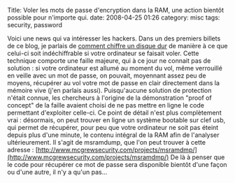 Title: Voler les mots de passe d'encryption dans la RAM, une action bientôt possible pour n'importe qui.
date: 2008-04-25 01:26
category: misc
tags: security, password

Voici une news qui va intéresser les hackers. Dans un des premiers billets
de ce blog, je parlais de [comment chiffre un disque dur][1] de manière à
ce que celui-ci soit indéchiffrable si votre ordinateur se faisait voler.
Cette technique comporte une faille majeure, qui à ce jour ne connait pas
de solution : si votre ordinateur est allumé au moment du vol, même
verrouillé en veille avec un mot de passe, on pouvait, moyennant assez peu
de moyens, récupérer au vol votre mot de passe en clair directement dans
la mémoire vive (j'en parlais aussi).  Puisqu'aucune solution de
protection n'était connue, les chercheurs à l'origine de la démonstration
"proof of concept" de la faille avaient choisi de ne pas mettre en ligne
le code permettant d'exploiter celle-ci. Ce point de détail n'est plus
complètement vrai : désormais, on peut trouver en ligne un système
bootable sur clef usb, qui permet de récupérer, pour peu que votre
ordinateur ne soit pas éteint depuis plus d'une minute, le contenu
intégral de la RAM afin de l'analyser ultérieurement. Il s'agit de
msramdump, que l'on peut trouver à cette adresse :
[http://www.mcgrewsecurity.com/projects/msramdmp/](http://www.mcgrewsecurity.com/projects/msramdmp/)
De là à penser que le code pour récupérer ce mot de passe sera disponible
bientôt d'une façon ou d'une autre, il n'y a qu'un pas...

[1]: comment-crypter-vos-partitions-sous-ubuntu.html
